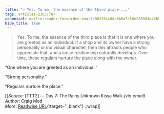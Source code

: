 ```yaml
---
title: "> Yes. To me, the essence of the third place ..."
tags: articles-23657787
canonical: mailto:reader-forwarded-email/002334c0db8b6a7cf8e208963a4fb545
hide_title: true
---
```


> Yes. To me, the essence of the third place is that it is one where you are greeted as an individual. If a shop and its owner have a strong personality or individual character, then this attracts people who appreciate that, and a loose relationship naturally develops. Over time, these regulars nurture the place along with the owner.

“One where you are greeted as an individual.”

“Strong personality.”

“Regulars nurture the place.”


[[_Source_: [TTT2] — Day 7: The Rainy Unknown Kissa Walk _(via email)_<br>
_Author_: Craig Mod<br>
_More_: [Readwise URL](https://readwise.io/open/463141489){:target="_blank"}
::wrap]]